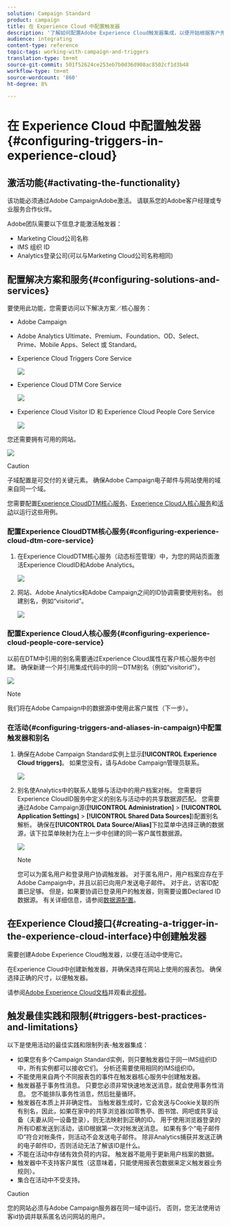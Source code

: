 ```yaml
---
solution: Campaign Standard
product: campaign
title: 在 Experience Cloud 中配置触发器
description: '了解如何配置Adobe Experience Cloud触发器集成，以便开始根据客户先前的行为向客户发送个性化投放。 '
audience: integrating
content-type: reference
topic-tags: working-with-campaign-and-triggers
translation-type: tm+mt
source-git-commit: 501f52624ce253eb7b0d36d908ac8502cf1d3b48
workflow-type: tm+mt
source-wordcount: '860'
ht-degree: 8%

---
```



# 在 Experience Cloud 中配置触发器{#configuring-triggers-in-experience-cloud}

## 激活功能{#activating-the-functionality}

该功能必须通过Adobe CampaignAdobe激活。 请联系您的Adobe客户经理或专业服务合作伙伴。

Adobe团队需要以下信息才能激活触发器：

* Marketing Cloud公司名称
* IMS 组织 ID
* Analytics登录公司(可以与Marketing Cloud公司名称相同)

## 配置解决方案和服务{#configuring-solutions-and-services}

要使用此功能，您需要访问以下解决方案／核心服务：

* Adobe Campaign
* Adobe Analytics Ultimate、Premium、Foundation、OD、Select、Prime、Mobile Apps、Select 或 Standard。
* Experience Cloud Triggers Core Service

   ![](assets/trigger_uc_prereq_1.png)

* Experience Cloud DTM Core Service

   ![](assets/trigger_uc_prereq_2.png)

* Experience Cloud Visitor ID 和 Experience Cloud People Core Service

   ![](assets/trigger_uc_prereq_3.png)

您还需要拥有可用的网站。

![](assets/trigger_uc_prereq_4.png)

>[!CAUTION]
>
>子域配置是可交付的关键元素。 确保Adobe Campaign电子邮件与网站使用的域来自同一个域。

您需要配置[Experience CloudDTM核心服务](#configuring-experience-cloud-dtm-core-service)、[Experience Cloud人核心服务](#configuring-experience-cloud-people-core-service)和[活动](#configuring-triggers-and-aliases-in-campaign)以运行这些用例。

### 配置Experience CloudDTM核心服务{#configuring-experience-cloud-dtm-core-service}

1. 在Experience CloudDTM核心服务（动态标签管理）中，为您的网站页面激活Experience CloudID和Adobe Analytics。

   ![](assets/trigger_uc_conf_1.png)

1. 网站、Adobe Analytics和Adobe Campaign之间的ID协调需要使用别名。 创建别名，例如“visitorid”。

   ![](assets/trigger_uc_conf_2.png)

### 配置Experience Cloud人核心服务{#configuring-experience-cloud-people-core-service}

以前在DTM中引用的别名需要通过Experience Cloud属性在客户核心服务中创建。 确保新建一个并引用集成代码中的同一DTM别名（例如“visitorid”）。

![](assets/trigger_uc_conf_3.png)

>[!NOTE]
>
>我们将在Adobe Campaign中的数据源中使用此客户属性（下一步）。

### 在活动{#configuring-triggers-and-aliases-in-campaign}中配置触发器和别名

1. 确保在Adobe Campaign Standard实例上显示&#x200B;**[!UICONTROL Experience Cloud triggers]**。 如果您没有，请与Adobe Campaign管理员联系。

   ![](assets/remarketing_1.png)

1. 别名使Analytics中的联系人能够与活动中的用户档案对帐。 您需要将Experience CloudID服务中定义的别名与活动中的共享数据源匹配。 您需要通过Adobe Campaign源(**[!UICONTROL Administration]** > **[!UICONTROL Application Settings]** > **[!UICONTROL Shared Data Sources]**)配置别名解析。 确保在&#x200B;**[!UICONTROL Data Source/Alias]**&#x200B;下拉菜单中选择正确的数据源，该下拉菜单映射为在上一步中创建的同一客户属性数据源。

   ![](assets/trigger_uc_conf_5.png)

   >[!NOTE]
   >
   >您可以为匿名用户和登录用户协调触发器。 对于匿名用户，用户档案应存在于Adobe Campaign中，并且以前已向用户发送电子邮件。 对于此，访客ID配置已足够。 但是，如果要协调已登录用户的触发器，则需要设置Declared ID数据源。 有关详细信息，请参阅[数据源配置](../../integrating/using/provisioning-and-configuring-integration-with-audience-manager-or-people-core-service.md#step-2--configure-the-data-sources)。

## 在Experience Cloud接口{#creating-a-trigger-in-the-experience-cloud-interface}中创建触发器

需要创建Adobe Experience Cloud触发器，以便在活动中使用它。

在Experience Cloud中创建新触发器，并确保选择在网站上使用的报表包。 确保选择正确的尺寸，以便触发器。

请参阅[Adobe Experience Cloud文档](https://docs.adobe.com/content/help/zh-Hans/core-services/interface/activation/triggers.html)并观看此[视频](https://helpx.adobe.com/cn/marketing-cloud/how-to/email-marketing.html#step-two)。

## 触发最佳实践和限制{#triggers-best-practices-and-limitations}

以下是使用活动的最佳实践和限制列表-触发器集成：

* 如果您有多个Campaign Standard实例，则只要触发器位于同一IMS组织ID中，所有实例都可以接收它们。 分析还需要使用相同的IMS组织ID。
* 不能使用来自两个不同报表包的事件在触发器核心服务中创建触发器。
* 触发器基于事务性消息。 只要您必须非常快速地发送消息，就会使用事务性消息。 您不能排队事务性消息，然后批量循环。
* 触发器在本质上并非确定性。 当触发器生成时，它会发送与Cookie关联的所有别名，因此，如果在家中的共享浏览器(如零售亭、图书馆、网吧或共享设备（夫妻从同一设备登录），则无法映射到正确的ID。 用于使用浏览器登录的所有ID都发送到活动，该ID根据第一次对帐发送消息。 如果有多个“电子邮件ID”符合对帐条件，则活动不会发送电子邮件。 除非Analytics捕获并发送正确的电子邮件ID，否则活动无法了解该ID是什么。
* 不能在活动中存储有效负荷的内容。 触发器不能用于更新用户档案的数据。
* 触发器中不支持客户属性（这意味着，只能使用报表包数据来定义触发器业务规则）。
* 集合在活动中不受支持。

>[!CAUTION]
>
>您的网站必须与Adobe Campaign服务器在同一域中运行。 否则，您无法使用访客id协调并联系匿名访问网站的用户。

